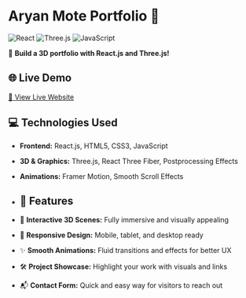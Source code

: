 # Aryan Mote Portfolio 🚀

![React](https://img.shields.io/badge/React-61DAFB?style=flat&logo=react&logoColor=white)
![Three.js](https://img.shields.io/badge/Three.js-000000?style=flat&logo=three.js&logoColor=white)
![JavaScript](https://img.shields.io/badge/JavaScript-F7DF1E?style=flat&logo=javascript&logoColor=black)

🎨 **Build a 3D portfolio with React.js and Three.js!**  
 
## 🌐 Live Demo
[🔗 View Live Website](https://aryanmm-portfolio-iitdh.vercel.app) <!-- Replace # with your live site URL -->

## 💻 Technologies Used
- **Frontend:** React.js, HTML5, CSS3, JavaScript  
- **3D & Graphics:** Three.js, React Three Fiber, Postprocessing Effects  
- **Animations:** Framer Motion, Smooth Scroll Effects

- ## 🚀 Features
- 🌟 **Interactive 3D Scenes:** Fully immersive and visually appealing  
- 📱 **Responsive Design:** Mobile, tablet, and desktop ready  
- ✨ **Smooth Animations:** Fluid transitions and effects for better UX  
- 🛠 **Project Showcase:** Highlight your work with visuals and links  
- 📬 **Contact Form:** Quick and easy way for visitors to reach out  


